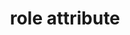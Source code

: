 ---
title: "role attribute"
description: "This is the description of the `role` attribute."
category: html
last_test_date: "2019-06-15"
test_url: "/tests/html-role.html"
test_results_url: "https://app.emailonacid.com/app/acidtest/uz6yTbAfykA362dvPZZKX81wEhGuUm4uJekIk2NKacALI/list"
stats: {
    apple-mail: {
        macos: {
            "10.3":"y"
        },
        ios: {
            "10.3":"y",
            "12.2":"y"
        }
    },
    gmail: {
        desktop-webmail: {
            "2019-06":"y"
        },
        ios: {
            "2019-06":"u"
        },
        android: {
            "2019-06":"u"
        }
    },
    orange: {
        desktop-webmail: {
            "2019-06":"y"
        },
        ios: {
            "2019-06":"u"
        },
        android: {
            "2019-06":"u"
        }
    },
    outlook: {
        windows: {
            "2003":"u",
            "2007":"u",
            "2010":"u",
            "2013":"u",
            "2016":"u",
            "2019":"u"
        },
        macos: {
            "2011":"u",
            "2016":"u"
        },
        outlook-com: {
            "2019-06":"y"
        },
        ios: {
            "2019-06":"u"
        },
        android: {
            "2019-06":"u"
        }
    },
    samsung-email: {
        android: {
            "6.0":"y"
        }
    },
    sfr: {
        desktop-webmail: {
            "2019-06":"y"
        },
        ios: {
            "2019-06":"u"
        },
        android: {
            "2019-06":"u"
        }
    },
    thunderbird: {
        macos: {
            "60.3":"y"
        }
    },
    yahoo: {
        desktop-webmail: {
            "2019-06":"n"
        },
        ios: {
            "2019-06":"u"
        },
        android: {
            "2019-06":"u"
        }
    }
}
notes: ""
notes_by_num: {}
---